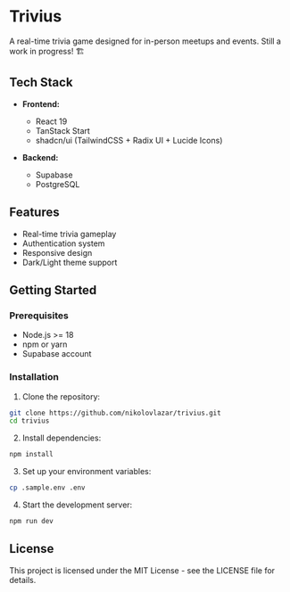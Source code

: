 # Trivius

A real-time trivia game designed for in-person meetups and events. Still a work in progress! 🏗️

## Tech Stack

- **Frontend:**

  - React 19
  - TanStack Start
  - shadcn/ui (TailwindCSS + Radix UI + Lucide Icons)

- **Backend:**
  - Supabase
  - PostgreSQL

## Features

- Real-time trivia gameplay
- Authentication system
- Responsive design
- Dark/Light theme support

## Getting Started

### Prerequisites

- Node.js >= 18
- npm or yarn
- Supabase account

### Installation

1. Clone the repository:

```bash
git clone https://github.com/nikolovlazar/trivius.git
cd trivius
```

2. Install dependencies:

```bash
npm install
```

3. Set up your environment variables:

```bash
cp .sample.env .env
```

4. Start the development server:

```bash
npm run dev
```

## License

This project is licensed under the MIT License - see the LICENSE file for details.
